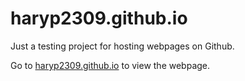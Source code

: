 # haryp2309.github.io
Just a testing project for hosting webpages on Github.

Go to [haryp2309.github.io](https://haryp2309.github.io) to view the webpage.
